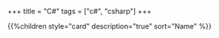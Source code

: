 +++
title = "C#"
tags = ["c#", "csharp"]
+++

{{%children style="card" description="true" sort="Name" %}}